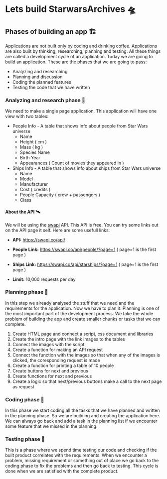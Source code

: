 # Lets build StarwarsArchives 🛸
## Phases of building an app 🏗
Applications are not built only by coding and drinking coffee. Applications are also built by thinking, researching, planning and testing. All these things are called a development cycle of an application.  Today we are going to build an application. These are the phases that we are going to pass:
* Analyzing and researching
* Planning and discussion
* Coding the planned features
* Testing the code that we have written

### Analyzing and research phase 🔹
We need to make a single page application. This application will have one view with two tables: 
* People Info - A table that shows info about people from Star Wars universe
	* Name
  * Height ( cm )
  * Mass ( kg )
  * Species Name
  * Birth Year
  * Appearances ( Count of movies they appeared in )
* Ships Info - A table that shows info about ships from Star Wars universe
	* Name
  * Model
  * Manufacturer
  * Cost ( credits )
  * People Capacity ( crew + passengers )
  * Class
#### About the API 🛰
We will be using the [swapi](https://swapi.co/) API. This API is free. You can try some links out on the API page it self. Here are some usefull links:
* **API:** https://swapi.co/api/

* **People Link:** https://swapi.co/api/people/?page=1 ( page=1 is the first page )

* **Ships Link:** https://swapi.co/api/starships/?page=1 ( page=1 is the first page )

* **Limit:** 10,000 requests per day

### Planning phase 🔹
In this step we already analysed the stuff that we need and the requirements for the application. Now we have to plan it. Planning is one of the most important part of the development process. We take the whole problem of building the app and create smaller chunks or tasks that we can complete. 
1.  Create HTML page and connect a script, css document and libraries
2. Create the intro page with the link images to the tables
3. Connect the images with the script
4. Create a function for making an API request
5. Connect the function with the images so that when any of the images is clicked, the coresponding request is made
6. Create a function for printing a table of 10 people
7. Create buttons for next and previous
8. Create functions for next and previous
9. Create a logic so that next/previous buttons make a call to the next page as request

### Coding phase 🔹
In this phase we start coding all the tasks that we have planned and written in the planning phase. So we are building and creating the application here. We can always go back and add a task in the planning list if we encounter some feature that we missed in the planning. 

### Testing phase 🔹
This is a phase where we spend time testing our code and checking if the built product correlates with the requirements. When we encounter a problem, missing requirement or something out of place we go back to the coding phase to fix the problems and then go back to testing. This cycle is done when we are satisfied with the complete product. 
